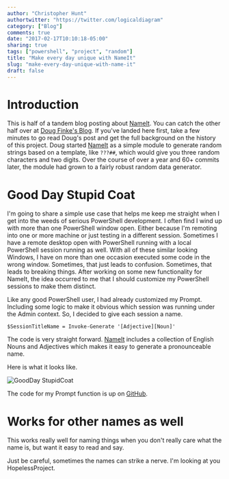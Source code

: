 ```yaml
---
author: "Christopher Hunt"
authortwitter: "https://twitter.com/logicaldiagram"
category: ["Blog"]
comments: true
date: "2017-02-17T10:10:18-05:00"
sharing: true
tags: ["powershell", "project", "random"]
title: "Make every day unique with NameIt"
slug: "make-every-day-unique-with-name-it"
draft: false
---
```


# Introduction

This is half of a tandem blog posting about [NameIt](https://github.com/dfinke/NameIT).
You can catch the other half over at [Doug Finke's Blog](https://dfinke.github.io/#blog).
If you've landed here first, take a few minutes to go read Doug's post and get the full background on the history of this project.
Doug started [NameIt](https://github.com/dfinke/NameIT) as a simple module to generate random strings based on a template, like `???##`, which would give you three random characters and two digits.
Over the course of over a year and 60+ commits later, the module had grown to a fairly robust random data generator.

# Good Day Stupid Coat

I'm going to share a simple use case that helps me keep me straight when I get into the weeds of serious PowerShell development.
I often find I wind up with more than one PowerShell window open. Either because I'm remoting into one or more machine or just testing in a different session.
Sometimes I have a remote desktop open with PowerShell running with a local PowerShell session running as well.
With all of these similar looking Windows, I have on more than one occasion executed some code in the wrong window.
Sometimes, that just leads to confusion.
Sometimes, that leads to breaking things.
After working on some new functionality for NameIt, the idea occurred to me that I should customize my PowerShell sessions to make them distinct.

Like any good PowerShell user, I had already customized my Prompt.
Including some logic to make it obvious which session was running under the Admin context.
So, I decided to give each session a name.

```
$SessionTitleName = Invoke-Generate '[Adjective][Noun]'
```

The code is very straight forward.
[NameIt](https://github.com/dfinke/NameIT) includes a collection of English Nouns and Adjectives which makes it easy to generate a pronounceable name.

Here is what it looks like.

![GoodDay StupidCoat](/img/gooddaystupidcoat.png)

The code for my Prompt function is up on [GitHub](https://github.com/cdhunt/Profile/blob/master/ScriptsToProcess/Prompt.ps1).

# Works for other names as well

This works really well for naming things when you don't really care what the name is, but want it easy to read and say.

Just be careful, sometimes the names can strike a nerve.
I'm looking at you HopelessProject.
